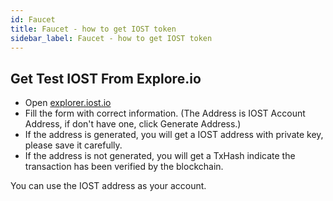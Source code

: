 ```yaml
---
id: Faucet
title: Faucet - how to get IOST token
sidebar_label: Faucet - how to get IOST token
---
```


## Get Test IOST From Explore.io

- Open [explorer.iost.io](http://explorer.iost.io/applyIOST)
- Fill the form with correct information. (The Address is IOST Account Address, if don't have one, click Generate Address.)
- If the address is generated, you will get a IOST address with private key, please save it carefully. 
- If the address is not generated, you will get a TxHash indicate the transaction has been verified by the blockchain. 

You can use the IOST address as your account. 